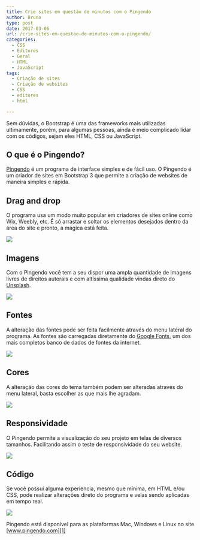 ```yaml
---
title: Crie sites em questão de minutos com o Pingendo
author: Bruno
type: post
date: 2017-03-06
url: /crie-sites-em-questao-de-minutos-com-o-pingendo/
categories:
  - CSS
  - Editores
  - Geral
  - HTML
  - JavaScript
tags:
  - Criação de sites
  - Criação de websites
  - CSS
  - editores
  - html

---
```

Sem dúvidas, o Bootstrap é uma das frameworks mais utilizadas ultimamente, porém, para algumas pessoas, ainda é meio complicado lidar com os códigos, sejam eles HTML, CSS ou JavaScript.

## O que é o Pingendo?

[Pingendo][1] é um programa de interface simples e de fácil uso. O Pingendo é um criador de sites em Bootstrap 3 que permite a criação de websites de maneira simples e rápida.

## Drag and drop

O programa usa um modo muito popular em criadores de sites online como Wix, Weebly, etc. É só arrastar e soltar os elementos desejados dentro da área do site e pronto, a mágica está feita.

![][2]

## Imagens

Com o Pingendo você tem a seu dispor uma ampla quantidade de imagens livres de direitos autorais e com altíssima qualidade vindas direto do [Unsplash][3].

![][4]

## Fontes

A alteração das fontes pode ser feita facilmente através do menu lateral do programa. As fontes são carregadas diretamente do [Google Fonts][5], um dos mais completos banco de dados de fontes da internet.

![][6]

## Cores

A alteração das cores do tema também podem ser alteradas através do menu lateral, basta escolher as que mais lhe agradam.

![][7]

## Responsividade

O Pingendo permite a visualização do seu projeto em telas de diversos tamanhos. Facilitando assim o teste de responsividade do seu website.

![][8]

## Código

Se você possuí alguma experiencia, mesmo que mínima, em HTML e/ou CSS, pode realizar alterações direto do programa e velas sendo aplicadas em tempo real.

![][9]

Pingendo está disponível para as plataformas Mac, Windows e Linux no site [www.pingendo.com][1]

 [1]: https://pingendo.com/
 [2]: https://i.imgur.com/mGmv44Y.gif
 [3]: https://unsplash.com/
 [4]: https://i.imgur.com/NMxtVad.jpg
 [5]: https://fonts.google.com/
 [6]: https://i.imgur.com/9RGXujM.png
 [7]: https://i.imgur.com/68jKTOb.png
 [8]: https://i.imgur.com/dCHV33W.gif
 [9]: https://i.imgur.com/3Fv69GJ.jpg
